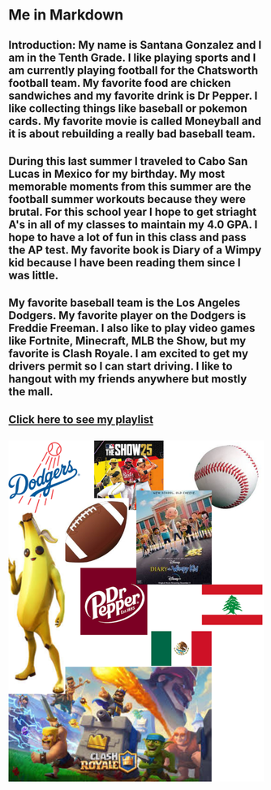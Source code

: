 # Me in Markdown
## Introduction: My name is Santana Gonzalez and I am in the Tenth Grade. I like playing sports and I am currently playing football for the Chatsworth football team. My favorite food are chicken sandwiches and my favorite drink is Dr Pepper. I like collecting things like baseball or pokemon cards. My favorite movie is called Moneyball and it is about rebuilding a really bad baseball team. 
## During this last summer I traveled to Cabo San Lucas in Mexico for my birthday. My most memorable moments from this summer are the football summer workouts because they were brutal. For this school year I hope to get striaght A's in all of my classes to maintain my 4.0 GPA. I hope to have a lot of fun in this class and pass the AP test. My favorite book is Diary of a Wimpy kid because I have been reading them since I was little.
## My favorite baseball team is the Los Angeles Dodgers. My favorite player on the Dodgers is Freddie Freeman. I also like to play video games like Fortnite, Minecraft, MLB the Show, but my favorite is Clash Royale. I am excited to get my drivers permit so I can start driving. I like to hangout with my friends anywhere but mostly the mall.



## [Click here to see my playlist](https://open.spotify.com/playlist/6mnGZ8v0HPaaHas2MuznXS?si=WXbA_YhnTYu4zTUyaU_NuQ)

## ![Click here to see my collage](Collage.png)